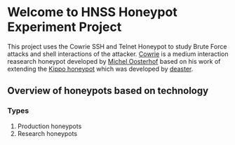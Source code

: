 # Welcome to HNSS Honeypot Experiment Project
This project uses the Cowrie SSH and Telnet Honeypot to study Brute Force attacks and shell interactions of the attacker. [Cowrie](https://www.cowrie.org) is a medium interaction reasearch honeypot developed by [Michel Oosterhof](http://www.micheloosterhof.com/) based on his work of extending the [Kippo honeypot](http://en.wikipedia.org/wiki/Kippo) which was developed by [deaster](https://github.com/desaster).

## Overview of honeypots based on technology

### Types
1. Production honeypots
2. Research honeypots
